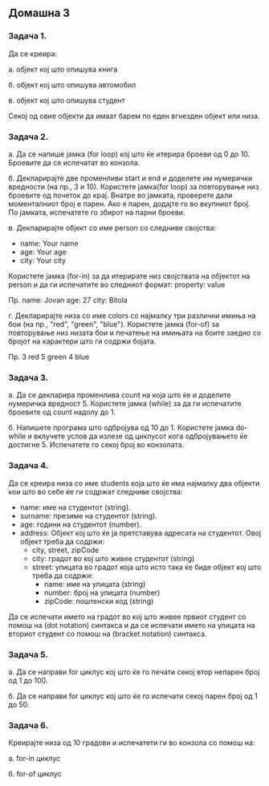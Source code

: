 ## Домашна 3

### Задача 1.

Да се креира:

a. објект кој што опишува книга

б. објект кој што опишува автомобил

в. објект кој што опишува студент

Секој од овие објекти да имаат барем по еден вгнезден објект или низа.

### Задача 2.

а. Да се напише jамка (for loop) кој што ќе итерира броеви од 0 до 10. Броевите да се испечатат во конзола.

б. Декларирајте две променливи start и end и доделете им нумерички вредности (на пр., 3 и 10). Користете јамка(for loop) за повторување низ броевите од почеток до крај. Внатре во јамката, проверете дали моменталниот број е парен. Ако е парен, додајте го во вкупниот број.
По јамката, испечатете го збирот на парни броеви.

в. Декларирајте објект со име person со следниве својства:

- name: Your name
- age: Your age
- city: Your city

Користете јамка (for-in) за да итерирате низ својствата на објектот на person и да ги испечатите во следниот формат:
property: value

Пр.
name: Jovan
age: 27
city: Bitola

г. Декларирајте низа со име colors со најмалку три различни имиња на бои (на пр., "red", "green", "blue"). Користете јамка (for-of) за повторување низ низата бои и печатење на имињата на боите заедно со бројот на карактери што ги содржи бојата.

Пр.
3 red
5 green
4 blue

### Задача 3.

a. Да се декларира променлива count на која што ќе и доделите нумеричка вредност 5. Користете јамка (while) за да ги испечатите броевите од count надолу до 1.

б. Напишете програма што одбројува од 10 до 1. Користете јамка do-while и вклучете услов да излезе од циклусот кога одбројувањето ќе достигне 5. Испечатете го секој број во конзолата.

### Задача 4.

Да се креира низа со име students која што ќе има најмалку два објекти кои што во себе ќе ги содржат следниве својства:

- name: име на студентот (string).
- surname: презиме на студентот (string).
- age: години на студентот (number).
- address: Објект кој што ќе ја претставува адресата на студентот. Овој објект треба да содржи:
  - city, street, zipCode
  - city: градот во кој што живее студентот (string)
  - street: улицата во градот која што исто така ќе биде објект кој што треба да содржи:
    - name: име на улицата (string)
    - number: број на улицата (number)
    - zipCode: поштенски код (string)

Да се испечати името на градот во кој што живее првиот студент со помош на (dot notation) синтакса и да се испечати името на улицата на вториот студент со помош на (bracket notation) синтакса.

### Задача 5.

а. Да се направи for циклус кој што ќе го печати секој втор непарен број од 1 до 100.

б. Да се направи for циклус кој што ќе го испечати секој парен број од 1 до 50.

### Задача 6.

Креирајте низа од 10 градови и испечатети ги во конзола со помош на:

a. for-in циклус

б. for-of циклус
